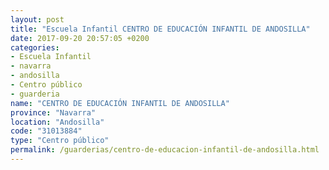 ```yaml
---
layout: post
title: "Escuela Infantil CENTRO DE EDUCACIÓN INFANTIL DE ANDOSILLA"
date: 2017-09-20 20:57:05 +0200
categories:
- Escuela Infantil
- navarra
- andosilla
- Centro público
- guarderia
name: "CENTRO DE EDUCACIÓN INFANTIL DE ANDOSILLA"
province: "Navarra"
location: "Andosilla"
code: "31013884"
type: "Centro público"
permalink: /guarderias/centro-de-educacion-infantil-de-andosilla.html
---
```

